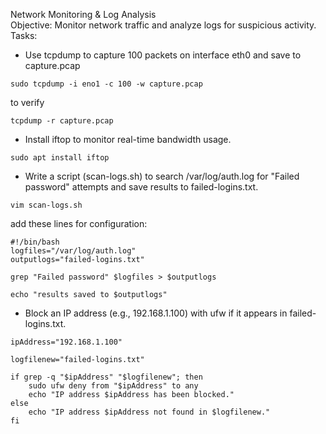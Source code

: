 Network Monitoring & Log Analysis  
Objective: Monitor network traffic and analyze logs for suspicious activity.  
Tasks:

- Use tcpdump to capture 100 packets on interface eth0 and save to capture.pcap

```
sudo tcpdump -i eno1 -c 100 -w capture.pcap
```

to verify
```
tcpdump -r capture.pcap
```



- Install iftop to monitor real-time bandwidth usage.

```
sudo apt install iftop
```



- Write a script (scan-logs.sh) to search /var/log/auth.log for "Failed password" attempts and save results to failed-logins.txt.

```
vim scan-logs.sh
```

add these lines for configuration:
```
#!/bin/bash
logfiles="/var/log/auth.log"
outputlogs="failed-logins.txt"

grep "Failed password" $logfiles > $outputlogs

echo "results saved to $outputlogs"
```




- Block an IP address (e.g., 192.168.1.100) with ufw if it appears in failed-logins.txt.



```
ipAddress="192.168.1.100"

logfilenew="failed-logins.txt"

if grep -q "$ipAddress" "$logfilenew"; then
    sudo ufw deny from "$ipAddress" to any
    echo "IP address $ipAddress has been blocked."
else
    echo "IP address $ipAddress not found in $logfilenew."
fi
```

